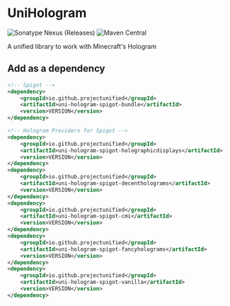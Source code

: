 # UniHologram 

![Sonatype Nexus (Releases)](https://img.shields.io/nexus/r/me.hsgamer/uni-hologram?color=lime&server=https%3A%2F%2Fs01.oss.sonatype.org%2F) ![Maven Central](https://img.shields.io/maven-central/v/me.hsgamer/uni-hologram)

A unified library to work with Minecraft's Hologram

## Add as a dependency

```xml
<!-- Spigot -->
<dependency>
    <groupId>io.github.projectunified</groupId>
    <artifactId>uni-hologram-spigot-bundle</artifactId>
    <version>VERSION</version>
</dependency>

<!-- Hologram Providers for Spigot -->
<dependency>
    <groupId>io.github.projectunified</groupId>
    <artifactId>uni-hologram-spigot-holographicdisplays</artifactId>
    <version>VERSION</version>
</dependency>
<dependency>
    <groupId>io.github.projectunified</groupId>
    <artifactId>uni-hologram-spigot-decentholograms</artifactId>
    <version>VERSION</version>
</dependency>
<dependency>
    <groupId>io.github.projectunified</groupId>
    <artifactId>uni-hologram-spigot-cmi</artifactId>
    <version>VERSION</version>
</dependency>
<dependency>
    <groupId>io.github.projectunified</groupId>
    <artifactId>uni-hologram-spigot-fancyholograms</artifactId>
    <version>VERSION</version>
</dependency>
<dependency>
    <groupId>io.github.projectunified</groupId>
    <artifactId>uni-hologram-spigot-vanilla</artifactId>
    <version>VERSION</version>
</dependency>
```

